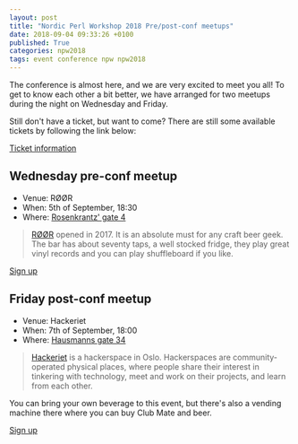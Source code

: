 ```yaml
---
layout: post
title: "Nordic Perl Workshop 2018 Pre/post-conf meetups"
date: 2018-09-04 09:33:26 +0100
published: True
categories: npw2018
tags: event conference npw npw2018
---
```


The conference is almost here, and we are very excited to meet you all! To get
to know each other a bit better, we have arranged for two meetups during the
night on Wednesday and Friday.

Still don't have a ticket, but want to come? There are still some available
tickets by following the link below:

<a href="/npw2018/tickets" class="button -attention">Ticket information</a>

## Wednesday pre-conf meetup

* Venue: RØØR
* When: 5th of September, 18:30
* Where: [Rosenkrantz' gate 4](https://goo.gl/maps/bwwWRTAJ56C2)

> [RØØR](https://www.roor.no/) opened in 2017. It is an absolute must for any
> craft beer geek. The bar has about seventy taps, a well stocked fridge, they
> play great vinyl records and you can play shuffleboard if you like.

<a href="https://www.meetup.com/Oslo-pm/events/253870556" class="button -attention">Sign up</a>

## Friday post-conf meetup

* Venue: Hackeriet
* When: 7th of September, 18:00
* Where: [Hausmanns gate 34](https://goo.gl/maps/6Z5iXLusGs92)

> [Hackeriet](https://hackeriet.no/) is a hackerspace in Oslo. Hackerspaces
> are community-operated physical places, where people share their interest in
> tinkering with technology, meet and work on their projects, and learn from
> each other.

You can bring your own beverage to this event, but there's also a vending
machine there where you can buy Club Mate and beer.

<a href="https://www.meetup.com/Oslo-pm/events/254405815" class="button -attention">Sign up</a>

